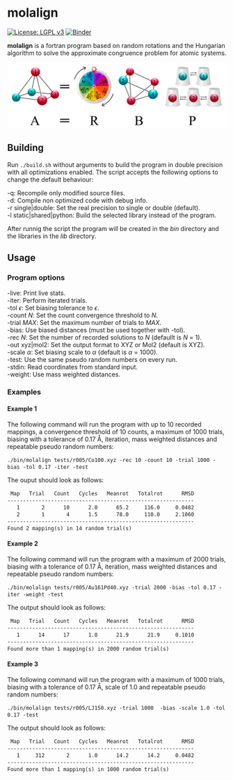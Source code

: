 molalign
========
[![License: LGPL v3](https://img.shields.io/badge/License-LGPL_v3-blue.svg)](https://www.gnu.org/licenses/lgpl-3.0)
[![Binder](https://mybinder.org/badge_logo.svg)](https://mybinder.org/v2/gh/qcuaeh/molalign.git/HEAD?labpath=tests)

**molalign** is a fortran program based on random rotations and the Hungarian algorithm to solve the approximate congruence problem for atomic systems.

![graphic](graphic.png)

Building
--------

Run `./build.sh` without arguments to build the program in double
precision with all optimizations enabled. The script accepts the
following options to change the default behaviour:

-q: Recompile only modified source files.  
-d: Compile non optimized code with debug info.  
-r single|double: Set the real precision to single or double (default).  
-l static|shared|python: Build the selected library instead of the program.  

After runnig the script the program will be created in the *bin* directory and the libraries in the *lib* directory.

Usage
-----

### Program options

-live: Print live stats.  
-iter: Perform iterated trials.  
-tol *ϵ*: Set biasing tolerance to *ϵ*.  
-count *N*: Set the count convergence threshold to *N*.  
-trial *MAX*: Set the maximum number of trials to *MAX*.  
-bias: Use biased distances (must be used together with -tol).  
-rec *N*: Set the number of recorded solutions to *N* (defaullt is *N* = 1).  
-out xyz|mol2: Set the output format to XYZ or Mol2 (default is XYZ).  
-scale *α*: Set biasing scale to *α* (default is *α* = 1000).  
-test: Use the same pseudo random numbers on every run.  
-stdin: Read coordinates from standard input.  
-weight: Use mass weighted distances.  
 
### Examples

#### Example 1

The following command will run the program with
up to 10 recorded mappings,
a convergence threshold of 10 counts,
a maximum of 1000 trials,
biasing with a tolerance of 0.17 Å,
iteration,
mass weighted distances
and repeatable pseudo random numbers:

    ./bin/molalign tests/r005/Co100.xyz -rec 10 -count 10 -trial 1000 -bias -tol 0.17 -iter -test
 
The ouput should look as follows:

     Map   Trial   Count   Cycles   Meanrot   Totalrot      RMSD
    ------------------------------------------------------------
       1       2      10      2.0      65.2     116.0     0.0482
       2       1       4      1.5      78.0     110.0     2.1060
    ------------------------------------------------------------
    Found 2 mapping(s) in 14 random trial(s)


#### Example 2

The following command will run the program with
a maximum of 2000 trials,
biasing with a tolerance of 0.17 Å,
iteration,
mass weighted distances
and repeatable pseudo random numbers:

    ./bin/molalign tests/r005/Au161Pd40.xyz -trial 2000 -bias -tol 0.17 -iter -weight -test

The output should look as follows:

     Map   Trial   Count   Cycles   Meanrot   Totalrot      RMSD
    ------------------------------------------------------------
       1      14      17      1.0      21.9      21.9     0.1010
    ------------------------------------------------------------
    Found more than 1 mapping(s) in 2000 random trial(s)

#### Example 3

The following command will run the program with
a maximum of 1000 trials,
biasing with a tolerance of 0.17 Å,
scale of 1.0 
and repeatable pseudo random numbers:

    ./bin/molalign tests/r005/LJ150.xyz -trial 1000  -bias -scale 1.0 -tol 0.17 -test

The output should look as follows:

     Map   Trial   Count   Cycles   Meanrot   Totalrot      RMSD
    ------------------------------------------------------------
       1     312       2      1.0      14.2      14.2     0.0482
    ------------------------------------------------------------
    Found more than 1 mapping(s) in 1000 random trial(s)


